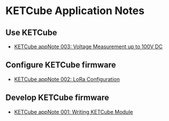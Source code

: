 # KETCube Application Notes

## Use KETCube
* [KETCube appNote 003: Voltage Measurement up to 100V DC](KETCube_appNote_003.pdf)

## Configure KETCube firmware
* [KETCube appNote 002: LoRa Configuration](KETCube_appNote_002.pdf)

## Develop KETCube firmware
* [KETCube appNote 001: Writing KETCube Module](KETCube_appNote_001.pdf)

